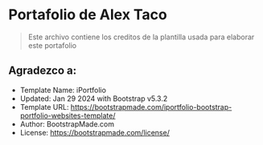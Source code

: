 # Portafolio de Alex Taco
> Este archivo contiene los creditos de la plantilla usada para elaborar este portafolio 

## Agradezco a:

* Template Name: iPortfolio
* Updated: Jan 29 2024 with Bootstrap v5.3.2
* Template URL: https://bootstrapmade.com/iportfolio-bootstrap-portfolio-websites-template/
* Author: BootstrapMade.com
* License: https://bootstrapmade.com/license/

